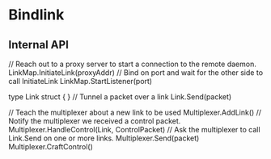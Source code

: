# Bindlink

## Internal API

// Reach out to a proxy server to start a connection to the remote daemon.
LinkMap.InitiateLink(proxyAddr)
// Bind on port and wait for the other side to call InitiateLink
LinkMap.StartListener(port)

type Link struct {
}
// Tunnel a packet over a link
Link.Send(packet)

// Teach the multiplexer about a new link to be used
Multiplexer.AddLink()
// Notify the multiplexer we received a control packet.
Multiplexer.HandleControl(Link, ControlPacket)
// Ask the multiplexer to call Link.Send on one or more links.
Multiplexer.Send(packet)
Multiplexer.CraftControl()
